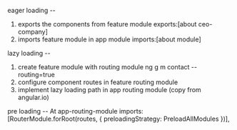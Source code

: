 eager loading --
1. exports the components from feature module
exports:[about ceo-company]
2. imports feature module in app module
imports:[about module]

lazy loading --
1. create feature module with routing module
ng g m contact --routing=true
2. configure component routes in feature routing module
3. implement lazy loading path in app routing module
(copy from angular.io)

pre loading --
At app-routing-module
imports: [RouterModule.forRoot(routes, { preloadingStrategy: PreloadAllModules })],